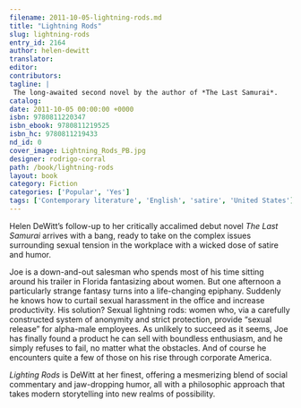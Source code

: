 ```yaml
---
filename: 2011-10-05-lightning-rods.md
title: "Lightning Rods"
slug: lightning-rods
entry_id: 2164
author: helen-dewitt
translator: 
editor: 
contributors: 
tagline: |
 The long-awaited second novel by the author of *The Last Samurai*.
catalog: 
date: 2011-10-05 00:00:00 +0000 
isbn: 9780811220347
isbn_ebook: 9780811219525
isbn_hc: 9780811219433
nd_id: 0
cover_image: Lightning_Rods_PB.jpg
designer: rodrigo-corral
path: /book/lightning-rods
layout: book
category: Fiction
categories: ['Popular', 'Yes']
tags: ['Contemporary literature', 'English', 'satire', 'United States']
---
```

Helen DeWitt’s follow-up to her critically accalimed debut novel *The Last Samurai* arrives with a bang, ready to take on the complex issues surrounding sexual tension in the workplace with a wicked dose of satire and humor.

Joe is a down-and-out salesman who spends most of his time sitting around his trailer in Florida fantasizing about women. But one afternoon a particularly strange fantasy turns into a life-changing epiphany. Suddenly he knows how to curtail sexual harassment in the office and increase productivity. His solution? Sexual lightning rods: women who, via a carefully constructed system of anonymity and strict protection, provide “sexual release” for alpha-male employees. As unlikely to succeed as it seems, Joe has finally found a product he can sell with boundless enthusiasm, and he simply refuses to fail, no matter what the obstacles. And of course he encounters quite a few of those on his rise through corporate America.

*Lighting Rods* is DeWitt at her finest, offering a mesmerizing blend of social commentary and jaw-dropping humor, all with a philosophic approach that takes modern storytelling into new realms of possibility.





